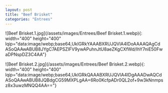 ```yaml
---
layout: post
title: "Beef Brisket"
categories: "Entrees"
---
```

![Beef Brisket.1.jpg](/assets/images/Entrees/Beef Brisket.1.webp){: width="400" height="400" lqip="data:image/webp;base64,UklGRkYAAABXRUJQVlA4IDoAAAAQAgCdASoQAAwABUB8JYgC7AEPSZIFV9ywAPuhnJtU8aeZKgCXfWd/IhY7niE50FwaDPNspDZ3C4AA"}

![Beef Brisket.2.jpg](/assets/images/Entrees/Beef Brisket.2.webp){: width="400" height="400" lqip="data:image/webp;base64,UklGRkQAAABXRUJQVlA4IDgAAADwAQCdASoQAAwABUB8JQBdgCG59MXPLgAA+6Ro0KcfpADr0QL2of+9w3kNnmpsz8x3uwzMNQQ4AA=="}


